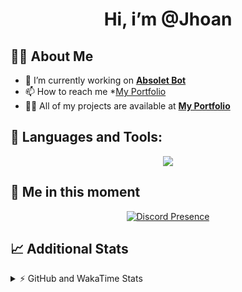 <h1 align="center">Hi, i’m @Jhoan</h1>

## 🙋‍♂️ About Me

- 🔭 I’m currently working on **[Absolet Bot](https://strider.cloud)**
- 📫 How to reach me *[My Portfolio](https://jhoan.me/contact)
- 👨‍💻 All of my projects are available at **[My Portfolio](https://jhoan.me)**

## 🚀 Languages and Tools:
<p align="center">
  <a href="https://skillicons.dev">
    <img src="https://skillicons.dev/icons?i=js,ts,html,css,bootstrap,nodejs,express,vscode,neovim,vim,atom,cloudflare,git,github,discord,bots,linux,mongodb,nginx,redis,wordpress,heroku&perline=11" />
  </a>
</p>
  
## 👤 Me in this moment
<p align="center">
    <a href="https://discord.com/users/612460795124776960" target="_blank" rel="nofollow">
        <img src="https://lanyard-profile-readme.vercel.app/api/612460795124776960?idleMessage=Probably%20coding%20Absolet..." alt="Discord Presence" align="center">
    </a>
</p>

## 📈 Additional Stats
<details>
    <summary>⚡ GitHub and WakaTime Stats</summary>
    <br/>

<!--START_SECTION:waka-->
![Code Time](http://img.shields.io/badge/Code%20Time-463%20hrs%2055%20mins-blue)

**🐱 My GitHub Data** 

> 🏆 950 Contributions in the Year 2022
 > 
> 📦 167.8 kB Used in GitHub's Storage 
 > 
> 💼 Opted to Hire
 > 
> 📜 4 Public Repositories 
 > 
> 🔑 34 Private Repositories  
 > 
**I'm an Early 🐤** 

```text
🌞 Morning    84 commits     ██░░░░░░░░░░░░░░░░░░░░░░░   11.38% 
🌆 Daytime    327 commits    ███████████░░░░░░░░░░░░░░   44.31% 
🌃 Evening    297 commits    ██████████░░░░░░░░░░░░░░░   40.24% 
🌙 Night      30 commits     █░░░░░░░░░░░░░░░░░░░░░░░░   4.07%

```
📅 **I'm Most Productive on Saturday** 

```text
Monday       121 commits    ████░░░░░░░░░░░░░░░░░░░░░   16.4% 
Tuesday      126 commits    ████░░░░░░░░░░░░░░░░░░░░░   17.07% 
Wednesday    125 commits    ████░░░░░░░░░░░░░░░░░░░░░   16.94% 
Thursday     73 commits     ██░░░░░░░░░░░░░░░░░░░░░░░   9.89% 
Friday       83 commits     ██░░░░░░░░░░░░░░░░░░░░░░░   11.25% 
Saturday     143 commits    ████░░░░░░░░░░░░░░░░░░░░░   19.38% 
Sunday       67 commits     ██░░░░░░░░░░░░░░░░░░░░░░░   9.08%

```


📊 **This Week I Spent My Time On** 

```text
⌚︎ Time Zone: America/Bogota

💬 Programming Languages: 
JavaScript               6 hrs 10 mins       ███████████████░░░░░░░░░░   60.79% 
TypeScript               1 hr 25 mins        ███░░░░░░░░░░░░░░░░░░░░░░   13.99% 
YAML                     58 mins             ██░░░░░░░░░░░░░░░░░░░░░░░   9.59% 
EJS                      41 mins             █░░░░░░░░░░░░░░░░░░░░░░░░   6.78% 
JSON                     24 mins             █░░░░░░░░░░░░░░░░░░░░░░░░   4.09%

🔥 Editors: 
VS Code                  10 hrs 10 mins      █████████████████████████   100.0%

🐱‍💻 Projects: 
Absolet-Bot              7 hrs 54 mins       ███████████████████░░░░░░   77.71% 
bloom-security           1 hr 8 mins         ██░░░░░░░░░░░░░░░░░░░░░░░   11.25% 
Strider-System           41 mins             █░░░░░░░░░░░░░░░░░░░░░░░░   6.84% 
ddos_script              22 mins             █░░░░░░░░░░░░░░░░░░░░░░░░   3.76% 
sexbor                   1 min               ░░░░░░░░░░░░░░░░░░░░░░░░░   0.28%

💻 Operating System: 
Linux                    10 hrs 10 mins      █████████████████████████   100.0%

```

**I Mostly Code in JavaScript** 

```text
JavaScript               16 repos            ████████████████░░░░░░░░░   66.67% 
Java                     3 repos             ███░░░░░░░░░░░░░░░░░░░░░░   12.5% 
TypeScript               2 repos             ██░░░░░░░░░░░░░░░░░░░░░░░   8.33% 
Shell                    1 repo              █░░░░░░░░░░░░░░░░░░░░░░░░   4.17% 
CSS                      1 repo              █░░░░░░░░░░░░░░░░░░░░░░░░   4.17%

```



 Last Updated on 26/10/2022 10:44:55 UTC
<!--END_SECTION:waka-->
</details>
